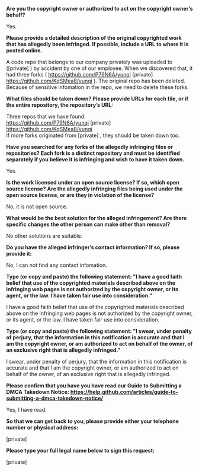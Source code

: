 **Are you the copyright owner or authorized to act on the copyright owner’s behalf?**

Yes.

**Please provide a detailed description of the original copyrighted work that has allegedly been infringed. If possible, include a URL to where it is posted online.**

A code repo that belongs to our company privately was uploaded to ([private] ) by accident by one of our employee. When we discovered that, it had three forks (
https://github.com/P79N6A/yunqi [private] https://github.com/KqSMea8/yunqi ). The original repo has been deleted. Because of sensitive infomation in the repo, we need to delete these forks.

**What files should be taken down? Please provide URLs for each file, or if the entire repository, the repository’s URL:**

Three repos that we have found:  
https://github.com/P79N6A/yunqi [private] https://github.com/KqSMea8/yunqi  
If more forks originated from [private] , they should be taken down too.

**Have you searched for any forks of the allegedly infringing files or repositories? Each fork is a distinct repository and must be identified separately if you believe it is infringing and wish to have it taken down.**

Yes.

**Is the work licensed under an open source license? If so, which open source license? Are the allegedly infringing files being used under the open source license, or are they in violation of the license?**

No, it is not open source.

**What would be the best solution for the alleged infringement? Are there specific changes the other person can make other than removal?**

No other solutions are suitable.

**Do you have the alleged infringer’s contact information? If so, please provide it:**

No, I can not find any contact infomation.

**Type (or copy and paste) the following statement: "I have a good faith belief that use of the copyrighted materials described above on the infringing web pages is not authorized by the copyright owner, or its agent, or the law. I have taken fair use into consideration."**

I have a good faith belief that use of the copyrighted materials described above on the infringing web pages is not authorized by the copyright owner, or its agent, or the law. I have taken fair use into consideration.

**Type (or copy and paste) the following statement: "I swear, under penalty of perjury, that the information in this notification is accurate and that I am the copyright owner, or am authorized to act on behalf of the owner, of an exclusive right that is allegedly infringed."**

I swear, under penalty of perjury, that the information in this notification is accurate and that I am the copyright owner, or am authorized to act on behalf of the owner, of an exclusive right that is allegedly infringed.

**Please confirm that you have you have read our Guide to Submitting a DMCA Takedown Notice: https://help.github.com/articles/guide-to-submitting-a-dmca-takedown-notice/**

Yes, I have read.

**So that we can get back to you, please provide either your telephone number or physical address:**

[private]

**Please type your full legal name below to sign this request:**

[private]
